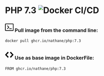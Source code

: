# PHP 7.3 ![Docker CI/CD](https://github.com/nathane/php/workflows/Docker%20CI/CD/badge.svg?branch=7.3)

### ![Terminal](icons/terminal.svg) Pull image from the command line:

```
docker pull ghcr.io/nathane/php:7.3
```

### ![Code](icons/code.svg) Use as base image in DockerFile:

```
FROM ghcr.io/nathane/php:7.3
```
